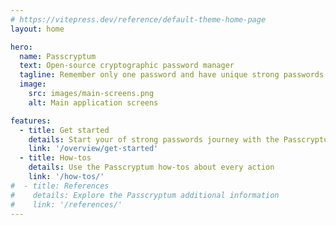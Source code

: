 ```yaml
---
# https://vitepress.dev/reference/default-theme-home-page
layout: home

hero:
  name: Passcryptum
  text: Open-source cryptographic password manager
  tagline: Remember only one password and have unique strong passwords for each of your accounts
  image:
    src: images/main-screens.png
    alt: Main application screens

features:
  - title: Get started
    details: Start your of strong passwords journey with the Passcryptum
    link: '/overview/get-started'
  - title: How-tos
    details: Use the Passcryptum how-tos about every action
    link: '/how-tos/'
#  - title: References
#    details: Explore the Passcryptum additional information
#    link: '/references/'
---
```

